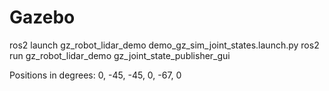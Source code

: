 # Gazebo
ros2 launch gz_robot_lidar_demo demo_gz_sim_joint_states.launch.py
ros2 run gz_robot_lidar_demo gz_joint_state_publisher_gui

Positions in degrees:
0, -45, -45, 0, -67, 0

